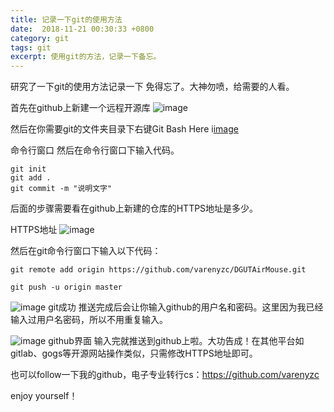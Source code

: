 ```yaml
---
title: 记录一下git的使用方法
date:  2018-11-21 00:30:33 +0800
category: git
tags: git
excerpt: 使用git的方法，记录一下备忘。
---
```


研究了一下git的使用方法记录一下 免得忘了。大神勿喷，给需要的人看。


首先在github上新建一个远程开源库
![image](https://upload-images.jianshu.io/upload_images/13517457-8251c119329ef8ee.png?imageMogr2/auto-orient/strip%7CimageView2/2/w/1240)


然后在你需要git的文件夹目录下右键Git Bash Here
i[image](https://upload-images.jianshu.io/upload_images/13517457-dc6c0c1d332c9720.png?imageMogr2/auto-orient/strip%7CimageView2/2/w/1240)


命令行窗口
然后在命令行窗口下输入代码。
```
git init
git add .
git commit -m "说明文字"
```
后面的步骤需要看在github上新建的仓库的HTTPS地址是多少。


HTTPS地址
![image](https://upload-images.jianshu.io/upload_images/13517457-9627a32d247749c9.png?imageMogr2/auto-orient/strip%7CimageView2/2/w/1240)

然后在git命令行窗口下输入以下代码：
```
git remote add origin https://github.com/varenyzc/DGUTAirMouse.git

git push -u origin master
```


![image](https://upload-images.jianshu.io/upload_images/13517457-c21f8a21b388f43e.png?imageMogr2/auto-orient/strip%7CimageView2/2/w/1240)
git成功
推送完成后会让你输入github的用户名和密码。这里因为我已经输入过用户名密码，所以不用重复输入。



![image](https://upload-images.jianshu.io/upload_images/13517457-ed53f2d99ba414a9.png?imageMogr2/auto-orient/strip%7CimageView2/2/w/1240)
github界面
输入完就推送到github上啦。大功告成！在其他平台如gitlab、gogs等开源网站操作类似，只需修改HTTPS地址即可。

也可以follow一下我的github，电子专业转行cs：https://github.com/varenyzc

enjoy yourself！


